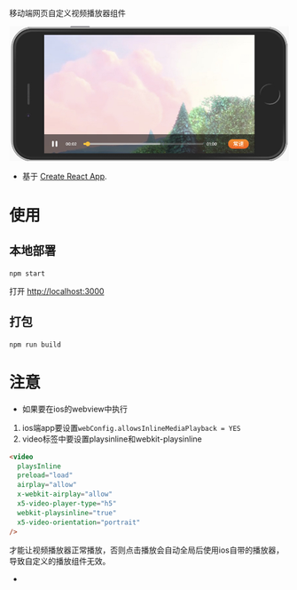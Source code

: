 移动端网页自定义视频播放器组件

![image](./readme.png)

- 基于 [Create React App](https://github.com/facebook/create-react-app).

# 使用

## 本地部署

`npm start`

打开 [http://localhost:3000](http://localhost:3000)

## 打包

`npm run build`

# 注意

- 如果要在ios的webview中执行

1. ios端app要设置`webConfig.allowsInlineMediaPlayback = YES`
2. video标签中要设置playsinline和webkit-playsinline
```html
<video
  playsInline
  preload="load"
  airplay="allow"
  x-webkit-airplay="allow"
  x5-video-player-type="h5"
  webkit-playsinline="true"
  x5-video-orientation="portrait"
/>
```
才能让视频播放器正常播放，否则点击播放会自动全局后使用ios自带的播放器，导致自定义的播放组件无效。

- 
